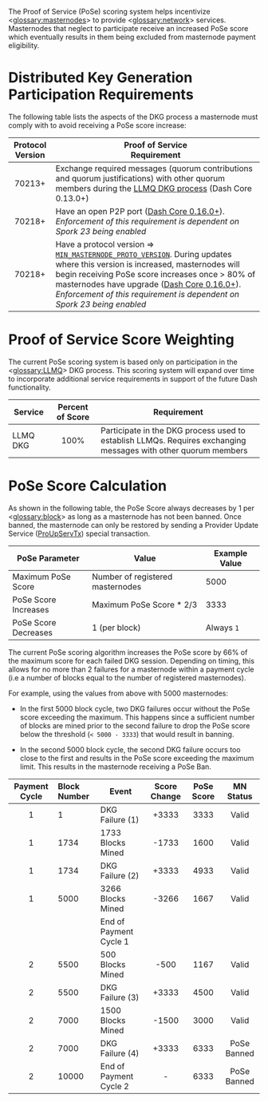 The Proof of Service (PoSe) scoring system helps incentivize <<glossary:masternodes>> to provide <<glossary:network>> services. Masternodes that neglect to participate receive an increased PoSe score which eventually results in them being excluded from masternode payment eligibility.

# Distributed Key Generation Participation Requirements

The following table lists the aspects of the DKG process a masternode must comply with to avoid receiving a PoSe score increase:

| Protocol Version | Proof of Service<br>Requirement |
| :-: | - |
| 70213+ | Exchange required messages (quorum contributions and quorum justifications) with other quorum members during the [LLMQ DKG process](core-guide-dash-features-masternode-quorums#llmq-creation-dkg) (Dash Core 0.13.0+) |
| 70218+ | Have an open P2P port ([Dash Core 0.16.0+](https://github.com/dashpay/dash/pull/3390)). _Enforcement of this requirement is dependent on Spork 23 being enabled_ |
| 70218+ | Have a protocol version => [`MIN_MASTERNODE_PROTO_VERSION`](https://github.com/dashpay/dash/blob/v0.16.x/src/version.h#L26). During updates where this version is increased, masternodes will begin receiving PoSe score increases once > 80% of masternodes have upgrade ([Dash Core 0.16.0+](https://github.com/dashpay/dash/pull/3390)). _Enforcement of this requirement is dependent on Spork 23 being enabled_ |

# Proof of Service Score Weighting

The current PoSe scoring system is based only on participation in the <<glossary:LLMQ>> DKG process. This scoring system will expand over time to incorporate additional service requirements in support of the future Dash functionality.

| Service | Percent of Score | Requirement |
| ----------- | :----: | ------------------- |
| LLMQ DKG    | 100% | Participate in the DKG process used to establish LLMQs. Requires exchanging messages with other quorum members |

# **PoSe Score Calculation**

As shown in the following table, the PoSe Score always decreases by 1 per <<glossary:block>> as long as a masternode has not been banned. Once banned, the masternode can only be restored by sending a Provider Update Service ([ProUpServTx](core-ref-transactions-special-transactions#proupservtx)) special transaction.

| PoSe Parameter | Value | Example Value |
| --- | --- | --- |
| Maximum PoSe Score | Number of registered masternodes | 5000 |
| PoSe Score Increases | Maximum PoSe Score * 2/3 | 3333 |
| PoSe Score Decreases | 1 (per block) | Always `1` |

The current PoSe scoring algorithm increases the PoSe score by 66% of the maximum score for each failed DKG session. Depending on timing, this allows for no more than 2 failures for a masternode within a payment cycle (i.e a number of blocks equal to the number of registered masternodes).

For example, using the values from above with 5000 masternodes:

- In the first 5000 block cycle, two DKG failures occur without the PoSe score exceeding the maximum. This happens since a sufficient number of blocks are mined prior to the second failure to drop the PoSe score below the threshold (`< 5000 - 3333`) that would result in banning.

- In the second 5000 block cycle, the second DKG failure occurs too close to the first and results in the PoSe score exceeding the maximum limit. This results in the masternode receiving a PoSe Ban.

| Payment Cycle | Block Number | Event | Score Change | PoSe Score | MN Status |
| :---: | :--- | --- | :---: | :---: | :---: |
| 1 | 1 | DKG Failure (1) | +3333 | 3333 | Valid |
| 1 | 1734 | 1733 Blocks Mined | -1733 | 1600 | Valid |
| 1 | 1734 | DKG Failure (2) | +3333 | 4933 | Valid |
| 1 | 5000 | 3266 Blocks Mined | -3266 | 1667 | Valid |
| | | End of Payment Cycle 1| | | |
| 2 | 5500 | 500 Blocks Mined | -500 | 1167 | Valid |
| 2 | 5500 | DKG Failure (3) | +3333 | 4500 | Valid |
| 2 | 7000 | 1500 Blocks Mined | -1500 | 3000 | Valid |
| 2 | 7000 | DKG Failure (4) | +3333 | 6333 | PoSe Banned |
| 2 | 10000 | End of Payment Cycle 2 | - | 6333 | PoSe Banned |